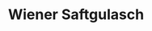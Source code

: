 ---
layout: blog
permalink: /wiener-saftgulasch/
pagedesc: Wiener Saftgulasch
title: Wiener Saftgulasch
headline: Wiener Saftgulasch
thumbnail: /wp-content/images/wiener-saftgulasch.jpg
datafile: wiener-saftgulasch
tags: [Hauptspeise, Rindfleisch]
portionen: 4
htmlbeforeheadend: blog/htmlbeforeheadend.html
htmlbeforebodyend: blog/htmlbeforebodyend.html
---